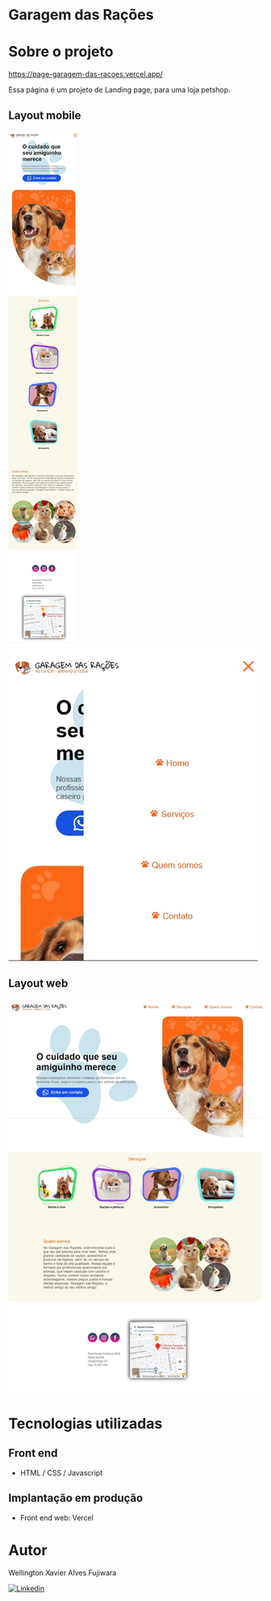 # Garagem das Rações

# Sobre o projeto

https://page-garagem-das-racoes.vercel.app/

Essa página é um projeto de Landing page, para uma loja petshop.

## Layout mobile
![Mobile 1](https://github.com/WellingtonFujiwara/Page-Garagem-das-Racoes/blob/main/assets/mobile1.jpeg) ![Mobile 2](https://github.com/WellingtonFujiwara/Page-Garagem-das-Racoes/blob/main/assets/mobile2.jpg)

## Layout web
![Web 1](https://github.com/WellingtonFujiwara/Page-Garagem-das-Racoes/blob/main/assets/web1.jpeg)

# Tecnologias utilizadas

## Front end
- HTML / CSS / Javascript

## Implantação em produção
- Front end web: Vercel

# Autor

Wellington Xavier Alves Fujiwara

[![Linkedin](https://img.shields.io/badge/LinkedIn-0077B5?style=for-the-badge&logo=linkedin&logoColor=white)](https://www.linkedin.com/in/wellington-xavier-alves-fujiwara-65a04018a/)


